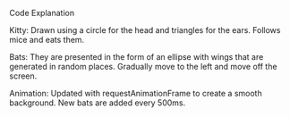Code Explanation

Kitty:
Drawn using a circle for the head and triangles for the ears.
Follows mice and eats them.

Bats:
They are presented in the form of an ellipse with wings that are generated in random places.
Gradually move to the left and move off the screen.

Animation:
Updated with requestAnimationFrame to create a smooth background.
New bats are added every 500ms.
